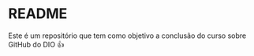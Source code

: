 # README

Este é um repositório que tem como objetivo a conclusão do curso sobre GitHub do DIO :thumbsup:

